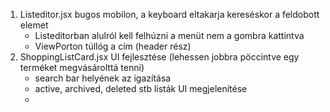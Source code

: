 1. Listeditor.jsx bugos mobilon, a keyboard eltakarja kereséskor a feldobott elemet
	- Listeditorban alulról kell felhúzni a menüt nem a gombra kattintva
	- ViewPorton túllóg a cím (header rész)
2. ShoppingListCard.jsx UI fejlesztése (lehessen jobbra pöccintve egy terméket megvásárolttá tenni)
	- search bar helyének az igazítása
	- active, archived, deleted stb listák UI megjelenítése
	- 
